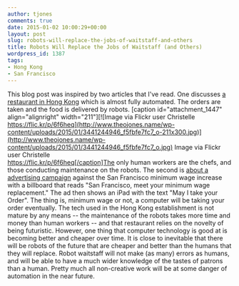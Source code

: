 ```yaml
---
author: tjones
comments: true
date: 2015-01-02 10:00:29+00:00
layout: post
slug: robots-will-replace-the-jobs-of-waitstaff-and-others
title: Robots Will Replace the Jobs of Waitstaff (and Others)
wordpress_id: 1387
tags:
- Hong Kong
- San Francisco
---
```


This blog post was inspired by two articles that I've read. One discusses [a restaurant in Hong Kong](http://www.spacedaily.com/reports/At_Hong_Kong_High_Tech_Cafe_Everything_Is_Served_With_Microchips_999.html) which is almost fully automated. The orders are taken and the food is delivered by robots. [caption id="attachment_1447" align="alignright" width="211"][![Image via Flickr user  Christelle https://flic.kr/p/6f6heq](http://www.theojones.name/wp-content/uploads/2015/01/3441244946_f5fbfe7fc7_o-211x300.jpg)](http://www.theojones.name/wp-content/uploads/2015/01/3441244946_f5fbfe7fc7_o.jpg) Image via Flickr user  Christelle  
https://flic.kr/p/6f6heq[/caption]The only human workers are the chefs, and those conducting maintenance on the robots. The second is [about a advertising campaign](http://pando.com/2014/07/17/new-san-francisco-billboard-warns-workers-theyll-be-replaced-by-ipads-if-they-demand-a-fair-wage/) against the San Francisco minimum wage increase with a billboard that reads "San Francisco, meet your minimum wage replacement." The ad then shows an iPad with the text "May I take your Order". The thing is, minimum wage or not, a computer will be taking your order eventually. The tech used in the Hong Kong establishment is not mature by any means -- the maintenance of the robots takes more time and money than human workers -- and that restaurant relies on the novelty of being futuristic. However, one thing that computer technology is good at is becoming better and cheaper over time. It is close to inevitable that there will be robots of the future that are cheaper and better than the humans that they will replace. Robot waitstaff will not make (as many) errors as humans, and will be able to have a much  wider knowledge of the tastes of patrons than a human. Pretty much all non-creative work will be at some danger of automation in the near future.
